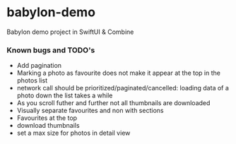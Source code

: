 # babylon-demo
Babylon demo project in SwiftUI &amp; Combine

### Known bugs and TODO's
* Add pagination
* Marking a photo as favourite does not make it appear at the top in the photos list
* network call should be prioritized/paginated/cancelled: loading data of a photo down the list takes a while
* As you scroll futher and further not all thumbnails are downloaded
* Visually separate favourites and non with sections
* Favourites at the top
* download thumbnails
* set a max size for photos in detail view
